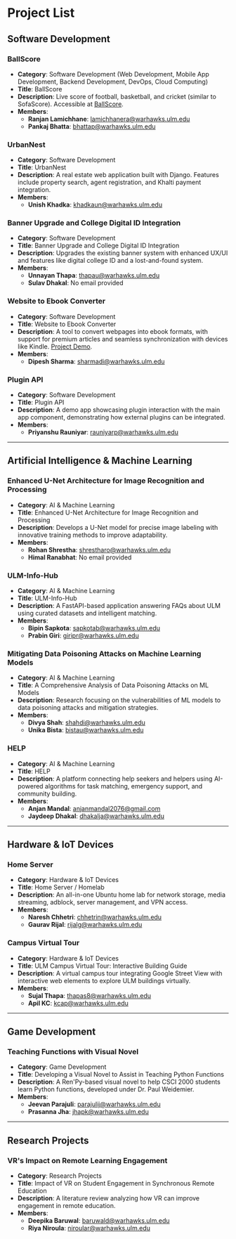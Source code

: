 # Project List

## Software Development
### BallScore
- **Category**: Software Development (Web Development, Mobile App Development, Backend Development, DevOps, Cloud Computing)
- **Title**: BallScore
- **Description**: Live score of football, basketball, and cricket (similar to SofaScore). Accessible at [BallScore](https://ballscore.vercel.app).
- **Members**: 
  - **Ranjan Lamichhane**: lamichhanera@warhawks.ulm.edu
  - **Pankaj Bhatta**: bhattap@warhawks.ulm.edu

### UrbanNest
- **Category**: Software Development
- **Title**: UrbanNest
- **Description**: A real estate web application built with Django. Features include property search, agent registration, and Khalti payment integration.
- **Members**: 
  - **Unish Khadka**: khadkaun@warhawks.ulm.edu

### Banner Upgrade and College Digital ID Integration
- **Category**: Software Development
- **Title**: Banner Upgrade and College Digital ID Integration
- **Description**: Upgrades the existing banner system with enhanced UX/UI and features like digital college ID and a lost-and-found system.
- **Members**: 
  - **Unnayan Thapa**: thapau@warhawks.ulm.edu
  - **Sulav Dhakal**: No email provided

### Website to Ebook Converter
- **Category**: Software Development
- **Title**: Website to Ebook Converter
- **Description**: A tool to convert webpages into ebook formats, with support for premium articles and seamless synchronization with devices like Kindle. [Project Demo](https://drive.google.com/file/d/1zZ2t8tcMa3WkMGjqXx23s5HOOgelEUCE/view?usp=sharing).
- **Members**: 
  - **Dipesh Sharma**: sharmadi@warhawks.ulm.edu

### Plugin API
- **Category**: Software Development
- **Title**: Plugin API
- **Description**: A demo app showcasing plugin interaction with the main app component, demonstrating how external plugins can be integrated.
- **Members**: 
  - **Priyanshu Rauniyar**: rauniyarp@warhawks.ulm.edu

---

## Artificial Intelligence & Machine Learning
### Enhanced U-Net Architecture for Image Recognition and Processing
- **Category**: AI & Machine Learning
- **Title**: Enhanced U-Net Architecture for Image Recognition and Processing
- **Description**: Develops a U-Net model for precise image labeling with innovative training methods to improve adaptability.
- **Members**: 
  - **Rohan Shrestha**: shrestharo@warhawks.ulm.edu
  - **Himal Ranabhat**: No email provided

### ULM-Info-Hub
- **Category**: AI & Machine Learning
- **Title**: ULM-Info-Hub
- **Description**: A FastAPI-based application answering FAQs about ULM using curated datasets and intelligent matching.
- **Members**: 
  - **Bipin Sapkota**: sapkotab@warhawks.ulm.edu
  - **Prabin Giri**: giripr@warhawks.ulm.edu

### Mitigating Data Poisoning Attacks on Machine Learning Models
- **Category**: AI & Machine Learning
- **Title**: A Comprehensive Analysis of Data Poisoning Attacks on ML Models
- **Description**: Research focusing on the vulnerabilities of ML models to data poisoning attacks and mitigation strategies.
- **Members**: 
  - **Divya Shah**: shahdi@warhawks.ulm.edu
  - **Unika Bista**: bistau@warhawks.ulm.edu

### HELP
- **Category**: AI & Machine Learning
- **Title**: HELP
- **Description**: A platform connecting help seekers and helpers using AI-powered algorithms for task matching, emergency support, and community building.
- **Members**: 
  - **Anjan Mandal**: anjanmandal2076@gmail.com
  - **Jaydeep Dhakal**: dhakalja@warhawks.ulm.edu

---

## Hardware & IoT Devices
### Home Server
- **Category**: Hardware & IoT Devices
- **Title**: Home Server / Homelab
- **Description**: An all-in-one Ubuntu home lab for network storage, media streaming, adblock, server management, and VPN access.
- **Members**: 
  - **Naresh Chhetri**: chhetrin@warhawks.ulm.edu
  - **Gaurav Rijal**: rijalg@warhawks.ulm.edu

### Campus Virtual Tour
- **Category**: Hardware & IoT Devices
- **Title**: ULM Campus Virtual Tour: Interactive Building Guide
- **Description**: A virtual campus tour integrating Google Street View with interactive web elements to explore ULM buildings virtually.
- **Members**: 
  - **Sujal Thapa**: thapas8@warhawks.ulm.edu
  - **Apil KC**: kcap@warhawks.ulm.edu

---

## Game Development
### Teaching Functions with Visual Novel
- **Category**: Game Development
- **Title**: Developing a Visual Novel to Assist in Teaching Python Functions
- **Description**: A Ren'Py-based visual novel to help CSCI 2000 students learn Python functions, developed under Dr. Paul Weidemier.
- **Members**: 
  - **Jeevan Parajuli**: parajulij@warhawks.ulm.edu
  - **Prasanna Jha**: jhapk@warhawks.ulm.edu

---

## Research Projects
### VR's Impact on Remote Learning Engagement
- **Category**: Research Projects
- **Title**: Impact of VR on Student Engagement in Synchronous Remote Education
- **Description**: A literature review analyzing how VR can improve engagement in remote education.
- **Members**: 
  - **Deepika Baruwal**: baruwald@warhawks.ulm.edu
  - **Riya Niroula**: niroular@warhawks.ulm.edu
